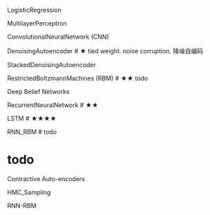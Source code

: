 LogisticRegression

MultilayerPerceptron

ConvolutionalNeuralNetwork (CNN)

DenoisingAutoencoder  # ★ tied weight. noise corruption. 降噪自编码

StackedDenoisingAutoencoder 

RestrictedBoltzmannMachines (RBM)  # ★★ todo

Deep Belief Networks

RecurrentNeuralNetwork  # ★★

LSTM  # ★★★★

RNN_RBM  # todo

# todo
Contractive Auto-encoders

HMC_Sampling 

RNN-RBM

